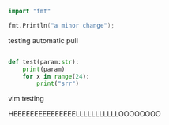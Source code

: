 ```go
import "fmt"

fmt.Println("a minor change");
```

testing automatic pull
```python

def test(param:str):
	print(param)
	for x in range(24):
		print("srr")

```
vim testing

HEEEEEEEEEEEEEEELLLLLLLLLLLOOOOOOOO
